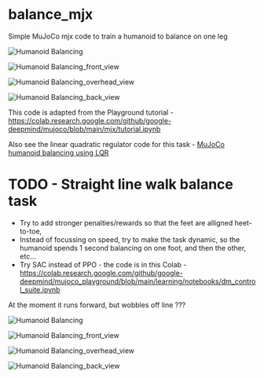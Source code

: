 # balance_mjx
Simple MuJoCo mjx code to train a humanoid to balance on one leg

![Humanoid Balancing](https://github.com/ajaytalati/balance_mjx/blob/main/videos/trainned_PPO_policy.gif)

![Humanoid Balancing_front_view](https://github.com/ajaytalati/balance_mjx/blob/main/videos/trainned_PPO_policy_front.gif)

![Humanoid Balancing_overhead_view](https://github.com/ajaytalati/balance_mjx/blob/main/videos/trainned_PPO_policy_overhead.gif)

![Humanoid Balancing_back_view](https://github.com/ajaytalati/balance_mjx/blob/main/videos/trainned_PPO_policy_back_view.gif)

This code is adapted from the Playground tutorial - https://colab.research.google.com/github/google-deepmind/mujoco/blob/main/mjx/tutorial.ipynb

Also see the linear quadratic regulator code for this task - [MuJoCo humanoid balancing using LQR](https://www.youtube.com/watch?v=RHnXD6uO3Mg) 

# TODO - Straight line walk balance task

- Try to add stronger penalties/rewards so that the feet are alligned heet-to-toe,
- Instead of focussing on speed, try to make the task dynamic, so the humanoid spends 1 second balancing on one foot, and then the other, etc... 
- Try SAC instead of PPO - the code is in this Colab - https://colab.research.google.com/github/google-deepmind/mujoco_playground/blob/main/learning/notebooks/dm_control_suite.ipynb

At the moment it runs forward, but wobbles off line ???

![Humanoid Balancing](https://github.com/ajaytalati/balance_mjx/blob/main/videos/straight_line_run_task/trainned_PPO_policy_overhead_view.gif)

![Humanoid Balancing_front_view](https://github.com/ajaytalati/balance_mjx/blob/main/videos/trainned_PPO_policy_front_view.gif)

![Humanoid Balancing_overhead_view](https://github.com/ajaytalati/balance_mjx/blob/main/videos/trainned_PPO_policy_side_view.gif)

![Humanoid Balancing_back_view](https://github.com/ajaytalati/balance_mjx/blob/main/videos/trainned_PPO_policy_back_view.gif)
